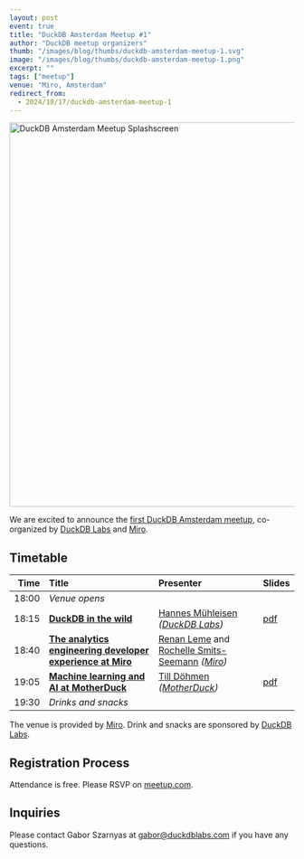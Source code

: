 ```yaml
---
layout: post
event: true
title: "DuckDB Amsterdam Meetup #1"
author: "DuckDB meetup organizers"
thumb: "/images/blog/thumbs/duckdb-amsterdam-meetup-1.svg"
image: "/images/blog/thumbs/duckdb-amsterdam-meetup-1.png"
excerpt: ""
tags: ["meetup"]
venue: "Miro, Amsterdam"
redirect_from:
  - 2024/10/17/duckdb-amsterdam-meetup-1
---
```


<img src="/images/blog/thumbs/duckdb-amsterdam-meetup-1.svg"
     alt="DuckDB Amsterdam Meetup Splashscreen"
     width="680"
     />

We are excited to announce the [first DuckDB Amsterdam meetup](https://www.meetup.com/duckdb/events/303482464/), co-organized by [DuckDB Labs](https://duckdblabs.com/) and [Miro](https://miro.com/).

## Timetable

| Time  | Title   | Presenter | Slides |
|------:|:------- |:----------|:-------|
| 18:00 | _Venue opens_ | | |
| 18:15 | [**DuckDB in the wild**](https://youtu.be/NarcDUhHwQw) | [Hannes Mühleisen](https://hannes.muehleisen.org/) _([DuckDB Labs](https://duckdblabs.com/))_ | [pdf](https://blobs.duckdb.org/slides/hannes-muehleisen-duckdb-in-the-wild-duckdb-amsterdam-meetup.pdf) |
| 18:40 | [**The analytics engineering developer experience at Miro**](https://youtu.be/4trnG7Bejz4) | [Renan Leme](https://www.linkedin.com/in/renanleme/) and [Rochelle Smits-Seemann](https://www.linkedin.com/in/rochellesmitsseemann/) _([Miro](https://miro.com/))_ | |
| 19:05 | [**Machine learning and AI at MotherDuck**](https://youtu.be/8OopWq-JSkE) | [Till Döhmen](https://www.linkedin.com/in/tdoehmen/) _([MotherDuck](https://motherduck.com/))_ | [pdf](https://blobs.duckdb.org/slides/till-doehmen-aiml-at-motherduck-duckdb-amsterdam-meetup.pdf) |
| 19:30 | _Drinks and snacks_ | | |

The venue is provided by [Miro](https://miro.com/).
Drink and snacks are sponsored by [DuckDB Labs](https://duckdblabs.com/).

## Registration Process

Attendance is free. Please RSVP on [meetup.com](https://www.meetup.com/duckdb/events/303482464/).

## Inquiries

Please contact Gabor Szarnyas at [gabor@duckdblabs.com](mailto:gabor@duckdblabs.com) if you have any questions.
